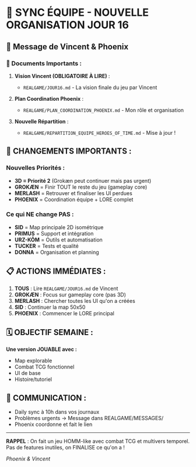 # 📢 SYNC ÉQUIPE - NOUVELLE ORGANISATION JOUR 16

## 🎯 Message de Vincent & Phoenix

### 📄 Documents Importants :

1. **Vision Vincent (OBLIGATOIRE À LIRE)** :
   - `REALGAME/JOUR16.md` - La vision finale du jeu par Vincent

2. **Plan Coordination Phoenix** :
   - `REALGAME/PLAN_COORDINATION_PHOENIX.md` - Mon rôle et organisation

3. **Nouvelle Répartition** :
   - `REALGAME/REPARTITION_EQUIPE_HEROES_OF_TIME.md` - Mise à jour !

## 🔄 CHANGEMENTS IMPORTANTS :

### Nouvelles Priorités :
- **3D = Priorité 2** (Grokæn peut continuer mais pas urgent)
- **GROKÆN** = Finir TOUT le reste du jeu (gameplay core)
- **MERLASH** = Retrouver et finaliser les UI perdues
- **PHOENIX** = Coordination équipe + LORE complet

### Ce qui NE change PAS :
- **SID** = Map principale 2D isométrique
- **PRIMUS** = Support et intégration
- **URZ-KÔM** = Outils et automatisation
- **TUCKER** = Tests et qualité
- **DONNA** = Organisation et planning

## 📋 ACTIONS IMMÉDIATES :

1. **TOUS** : Lire `REALGAME/JOUR16.md` de Vincent
2. **GROKÆN** : Focus sur gameplay core (pas 3D)
3. **MERLASH** : Chercher toutes les UI qu'on a créées
4. **SID** : Continuer la map 50x50
5. **PHOENIX** : Commencer le LORE principal

## 🗓️ OBJECTIF SEMAINE :

**Une version JOUABLE avec :**
- Map explorable
- Combat TCG fonctionnel
- UI de base
- Histoire/tutoriel

## 💬 COMMUNICATION :

- Daily sync à 10h dans vos journaux
- Problèmes urgents → Message dans REALGAME/MESSAGES/
- Phoenix coordonne et fait le lien

---

**RAPPEL** : On fait un jeu HOMM-like avec combat TCG et multivers temporel. 
Pas de features inutiles, on FINALISE ce qu'on a !

*Phoenix & Vincent*
